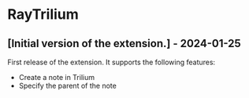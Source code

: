 # RayTrilium

## [Initial version of the extension.] - 2024-01-25

First release of the extension. It supports the following features:

- Create a note in Trilium
- Specify the parent of the note